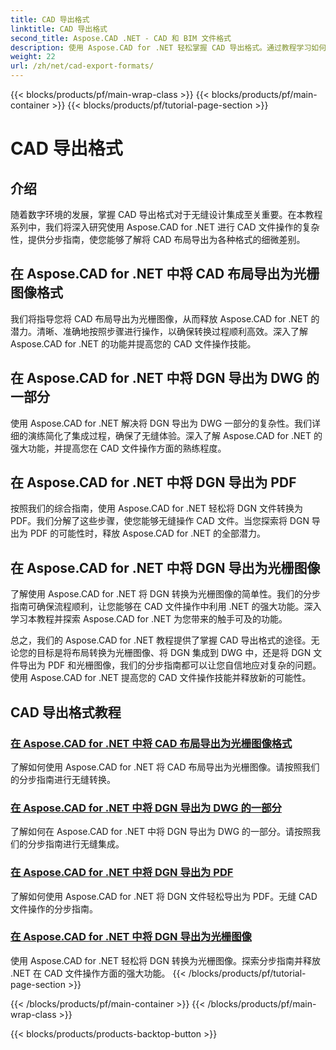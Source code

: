 ```yaml
---
title: CAD 导出格式
linktitle: CAD 导出格式
second_title: Aspose.CAD .NET - CAD 和 BIM 文件格式
description: 使用 Aspose.CAD for .NET 轻松掌握 CAD 导出格式。通过教程学习如何转换 CAD 布局、将 DGN 文件导出为 PDF 和光栅图像。
weight: 22
url: /zh/net/cad-export-formats/
---
```


{{< blocks/products/pf/main-wrap-class >}}
{{< blocks/products/pf/main-container >}}
{{< blocks/products/pf/tutorial-page-section >}}

# CAD 导出格式


## 介绍

随着数字环境的发展，掌握 CAD 导出格式对于无缝设计集成至关重要。在本教程系列中，我们将深入研究使用 Aspose.CAD for .NET 进行 CAD 文件操作的复杂性，提供分步指南，使您能够了解将 CAD 布局导出为各种格式的细微差别。

## 在 Aspose.CAD for .NET 中将 CAD 布局导出为光栅图像格式

我们将指导您将 CAD 布局导出为光栅图像，从而释放 Aspose.CAD for .NET 的潜力。清晰、准确地按照步骤进行操作，以确保转换过程顺利高效。深入了解 Aspose.CAD for .NET 的功能并提高您的 CAD 文件操作技能。

## 在 Aspose.CAD for .NET 中将 DGN 导出为 DWG 的一部分

使用 Aspose.CAD for .NET 解决将 DGN 导出为 DWG 一部分的复杂性。我们详细的演练简化了集成过程，确保了无缝体验。深入了解 Aspose.CAD for .NET 的强大功能，并提高您在 CAD 文件操作方面的熟练程度。

## 在 Aspose.CAD for .NET 中将 DGN 导出为 PDF

按照我们的综合指南，使用 Aspose.CAD for .NET 轻松将 DGN 文件转换为 PDF。我们分解了这些步骤，使您能够无缝操作 CAD 文件。当您探索将 DGN 导出为 PDF 的可能性时，释放 Aspose.CAD for .NET 的全部潜力。

## 在 Aspose.CAD for .NET 中将 DGN 导出为光栅图像

了解使用 Aspose.CAD for .NET 将 DGN 转换为光栅图像的简单性。我们的分步指南可确保流程顺利，让您能够在 CAD 文件操作中利用 .NET 的强大功能。深入学习本教程并探索 Aspose.CAD for .NET 为您带来的触手可及的功能。

总之，我们的 Aspose.CAD for .NET 教程提供了掌握 CAD 导出格式的途径。无论您的目标是将布局转换为光栅图像、将 DGN 集成到 DWG 中，还是将 DGN 文件导出为 PDF 和光栅图像，我们的分步指南都可以让您自信地应对复杂的问题。使用 Aspose.CAD for .NET 提高您的 CAD 文件操作技能并释放新的可能性。
## CAD 导出格式教程
### [在 Aspose.CAD for .NET 中将 CAD 布局导出为光栅图像格式](./export-cad-layouts-to-raster-image-formats/)
了解如何使用 Aspose.CAD for .NET 将 CAD 布局导出为光栅图像。请按照我们的分步指南进行无缝转换。
### [在 Aspose.CAD for .NET 中将 DGN 导出为 DWG 的一部分](./export-dgn-as-part-of-dwg/)
了解如何在 Aspose.CAD for .NET 中将 DGN 导出为 DWG 的一部分。请按照我们的分步指南进行无缝集成。
### [在 Aspose.CAD for .NET 中将 DGN 导出为 PDF](./export-dgn-to-pdf/)
了解如何使用 Aspose.CAD for .NET 将 DGN 文件轻松导出为 PDF。无缝 CAD 文件操作的分步指南。
### [在 Aspose.CAD for .NET 中将 DGN 导出为光栅图像](./export-dgn-to-raster-image/)
使用 Aspose.CAD for .NET 轻松将 DGN 转换为光栅图像。探索分步指南并释放 .NET 在 CAD 文件操作方面的强大功能。
{{< /blocks/products/pf/tutorial-page-section >}}

{{< /blocks/products/pf/main-container >}}
{{< /blocks/products/pf/main-wrap-class >}}

{{< blocks/products/products-backtop-button >}}
